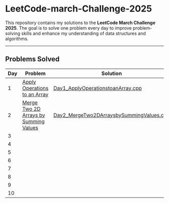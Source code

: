 # LeetCode-march-Challenge-2025

This repository contains my solutions to the **LeetCode March Challenge 2025**. The goal is to solve one problem every day to improve problem-solving skills and enhance my understanding of data structures and algorithms.

---

## Problems Solved
| Day | Problem                                                                | Solution                                   |
|------|-----------------------------------------------------                  |--------------------------------------------|
| 1    | [Apply Operations to an Array](https://leetcode.com/problems/apply-operations-to-an-array/description/?envType=daily-question&envId=2025-03-01) | [Day1_ApplyOperationstoanArray.cpp](.Day1_ApplyOperationstoanArray.cpp/) |
| 2    | [Merge Two 2D Arrays by Summing Values](https://leetcode.com/problems/merge-two-2d-arrays-by-summing-values/description/?envType=daily-question&envId=2025-03-02) | [Day2_MergeTwo2DArraysbySummingValues.cpp](./Day2_MergeTwo2DArraysbySummingValues.cpp) |
| 3    | []() | [](./) |
| 4    | []() | [](./) |
| 5    | []() | [](./) |
| 6    | []() | [](./) |
| 7    | []() | [](./) |
| 8    | []() | [](./) |
| 9    | []() | [](./) |
| 10   | []() | [](./) |
